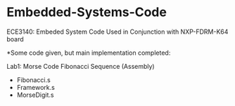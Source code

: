 # Embedded-Systems-Code
ECE3140: Embeded System Code Used in Conjunction with NXP-FDRM-K64 board

*Some code given, but main implementation completed:

Lab1: Morse Code Fibonacci Sequence (Assembly)
- Fibonacci.s
- Framework.s
- MorseDigit.s
